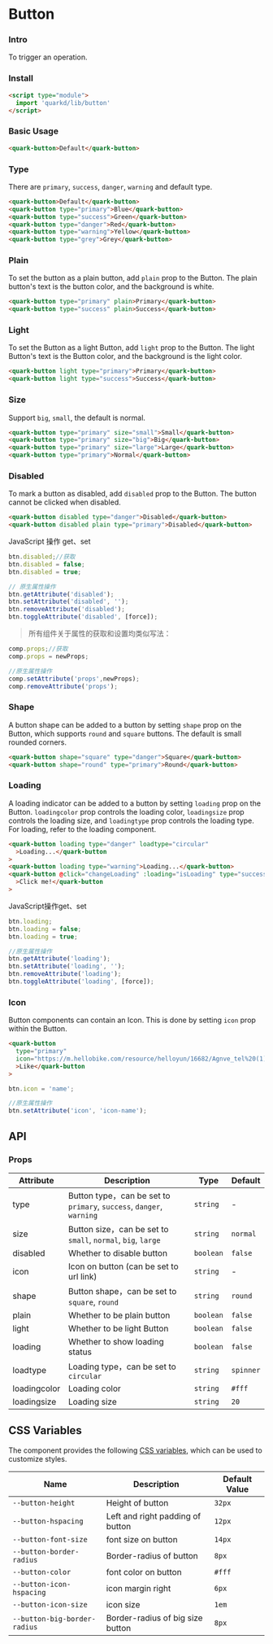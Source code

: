 # Button

### Intro

To trigger an operation.

### Install

```html
<script type="module">
  import 'quarkd/lib/button'
</script>
```

### Basic Usage

```html
<quark-button>Default</quark-button>
```

### Type

There are `primary`, `success`, `danger`, `warning` and default type.

```html
<quark-button>Default</quark-button>
<quark-button type="primary">Blue</quark-button>
<quark-button type="success">Green</quark-button>
<quark-button type="danger">Red</quark-button>
<quark-button type="warning">Yellow</quark-button>
<quark-button type="grey">Grey</quark-button>
```

### Plain

To set the button as a plain button, add `plain` prop to the Button. The plain button's text is the button color, and the background is white.

```html
<quark-button type="primary" plain>Primary</quark-button>
<quark-button type="success" plain>Success</quark-button>
```

### Light

To set the Button as a light Button, add `light` prop to the Button. The light Button's text is the Button color, and the background is the light color.

```html
<quark-button light type="primary">Primary</quark-button>
<quark-button light type="success">Success</quark-button>
```

### Size

Support `big`, `small`, the default is normal.

```html
<quark-button type="primary" size="small">Small</quark-button>
<quark-button type="primary" size="big">Big</quark-button>
<quark-button type="primary" size="large">Large</quark-button>
<quark-button type="primary">Normal</quark-button>
```

### Disabled

To mark a button as disabled, add `disabled` prop to the Button. The button cannot be clicked when disabled.

```html
<quark-button disabled type="danger">Disabled</quark-button>
<quark-button disabled plain type="primary">Disabled</quark-button>
```


JavaScript 操作 get、set
```js
btn.disabled;//获取
btn.disabled = false;
btn.disabled = true;

// 原生属性操作
btn.getAttribute('disabled');
btn.setAttribute('disabled', '');
btn.removeAttribute('disabled');
btn.toggleAttribute('disabled', [force]);
```

> 所有组件关于属性的获取和设置均类似写法：

```js
comp.props;//获取
comp.props = newProps;

//原生属性操作
comp.setAttribute('props',newProps);
comp.removeAttribute('props');
```

### Shape

A button shape can be added to a button by setting `shape` prop on the Button, which supports `round` and `square` buttons. The default is small rounded corners.

```html
<quark-button shape="square" type="danger">Square</quark-button>
<quark-button shape="round" type="primary">Round</quark-button>
```

### Loading

A loading indicator can be added to a button by setting `loading` prop on the Button. `loadingcolor` prop controls the loading color, `loadingsize` prop controls the loading size, and `loadingtype` prop controls the loading type. For loading, refer to the loading component.

```html
<quark-button loading type="danger" loadtype="circular"
  >Loading...</quark-button
>
<quark-button loading type="warning">Loading...</quark-button>
<quark-button @click="changeLoading" :loading="isLoading" type="success"
  >Click me!</quark-button
>
```
JavaScript操作get、set
```js
btn.loading;
btn.loading = false;
btn.loading = true;

//原生属性操作
btn.getAttribute('loading');
btn.setAttribute('loading', '');
btn.removeAttribute('loading');
btn.toggleAttribute('loading', [force]);
```

### Icon

Button components can contain an Icon. This is done by setting `icon` prop within the Button.

```html
<quark-button
  type="primary"
  icon="https://m.hellobike.com/resource/helloyun/16682/Agnve_tel%20(1).png"
  >Like</quark-button
>
```


```js
btn.icon = 'name';

//原生属性操作
btn.setAttribute('icon', 'icon-name');
```


## API

### Props

| Attribute    | Description                                                          | Type      | Default   |
| ------------ | -------------------------------------------------------------------- | --------- | --------- |
| type         | Button type，can be set to `primary`, `success`, `danger`, `warning` | `string`  | -         |
| size         | Button size，can be set to `small`, `normal`, `big`, `large`         | `string`  | `normal`  |
| disabled     | Whether to disable button                                            | `boolean` | `false`   |
| icon         | Icon on button (can be set to url link)                              | `string`  | -         |
| shape        | Button shape，can be set to `square`, `round`                        | `string`  | `round`   |
| plain        | Whether to be plain button                                           | `boolean` | `false `  |
| light        | Whether to be light Button                                           | `boolean` | `false `  |
| loading      | Whether to show loading status                                       | `boolean` | `false`   |
| loadtype     | Loading type，can be set to `circular`                               | `string`  | `spinner` |
| loadingcolor | Loading color                                                        | `string`  | `#fff`    |
| loadingsize  | Loading size                                                         | `string`  | `20`      |

## CSS Variables

The component provides the following [CSS variables](https://developer.mozilla.org/zh-CN/docs/Web/CSS/Using_CSS_custom_properties), which can be used to customize styles.

| Name                         | Description                      | Default Value |
| ---------------------------- | -------------------------------- | ------------- |
| `--button-height`            | Height of button                 | `32px`        |
| `--button-hspacing`          | Left and right padding of button | `12px`        |
| `--button-font-size`         | font size on button              | `14px`        |
| `--button-border-radius`     | Border-radius of button          | `8px`         |
| `--button-color`             | font color on button             | `#fff`        |
| `--button-icon-hspacing`     | icon margin right                | `6px`         |
| `--button-icon-size`         | icon size                        | `1em`         |
| `--button-big-border-radius` | Border-radius of big size button | `8px`         |
